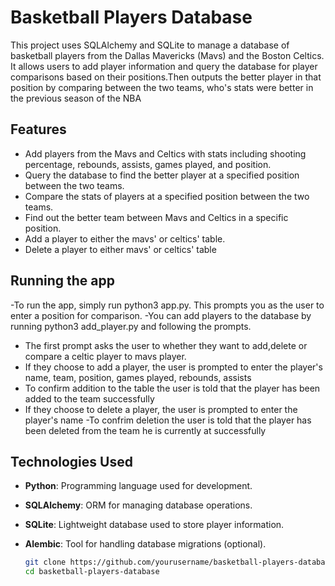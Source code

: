 # Basketball Players Database

This project uses SQLAlchemy and SQLite to manage a database of basketball players from the Dallas Mavericks (Mavs) and the Boston Celtics. It allows users to add player information and query the database for player comparisons based on their positions.Then outputs the better player in that position by comparing between the two teams, who's stats were better in the previous season of the NBA

## Features

- Add players from the Mavs and Celtics with stats including shooting percentage, rebounds, assists, games played, and position.
- Query the database to find the better player at a specified position between the two teams.
- Compare the stats of players at a specified position between the two teams.
- Find out the better team between Mavs and Celtics in a specific position.
- Add a player to either the mavs' or celtics' table.
- Delete a player to either mavs' or celtics' table

## Running the app
-To run the app, simply run python3 app.py. This prompts you as the user to enter a position for comparison.
-You can add players to the database by running python3 add_player.py and following the prompts.
- The first prompt asks the user to whether they want to add,delete or compare a celtic player to mavs player.
- If they choose to add a player, the user is prompted to enter the player's name, team, position, games played, rebounds, assists
- To confirm addition to the table the user is told that the player has been added to the team successfully
- If they choose to delete a player, the user is prompted to enter the player's name 
-To confrim deletion  the user is told that the player has been deleted from the team he is currently at successfully

## Technologies Used

- **Python**: Programming language used for development.
- **SQLAlchemy**: ORM for managing database operations.
- **SQLite**: Lightweight database used to store player information.
- **Alembic**: Tool for handling database migrations (optional).

   ```bash
   git clone https://github.com/yourusername/basketball-players-database.git
   cd basketball-players-database
